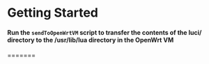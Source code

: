 # Getting Started
#### Run the `sendToOpenWrtVM` script to transfer the contents of the luci/ directory to the /usr/lib/lua directory in the OpenWrt VM
=======
